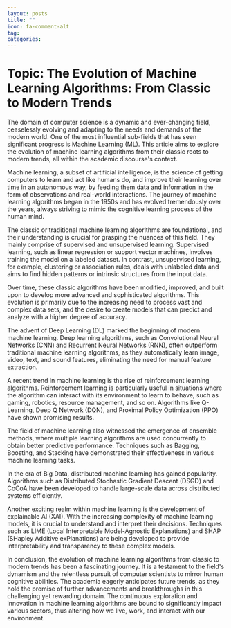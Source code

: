 ```yaml
---
layout: posts
title: ""
icon: fa-comment-alt
tag: 
categories: 
---
```


# Topic: The Evolution of Machine Learning Algorithms: From Classic to Modern Trends

The domain of computer science is a dynamic and ever-changing field, ceaselessly evolving and adapting to the needs and demands of the modern world. One of the most influential sub-fields that has seen significant progress is Machine Learning (ML). This article aims to explore the evolution of machine learning algorithms from their classic roots to modern trends, all within the academic discourse's context.

Machine learning, a subset of artificial intelligence, is the science of getting computers to learn and act like humans do, and improve their learning over time in an autonomous way, by feeding them data and information in the form of observations and real-world interactions. The journey of machine learning algorithms began in the 1950s and has evolved tremendously over the years, always striving to mimic the cognitive learning process of the human mind.

The classic or traditional machine learning algorithms are foundational, and their understanding is crucial for grasping the nuances of this field. They mainly comprise of supervised and unsupervised learning. Supervised learning, such as linear regression or support vector machines, involves training the model on a labeled dataset. In contrast, unsupervised learning, for example, clustering or association rules, deals with unlabeled data and aims to find hidden patterns or intrinsic structures from the input data.

Over time, these classic algorithms have been modified, improved, and built upon to develop more advanced and sophisticated algorithms. This evolution is primarily due to the increasing need to process vast and complex data sets, and the desire to create models that can predict and analyze with a higher degree of accuracy.

The advent of Deep Learning (DL) marked the beginning of modern machine learning. Deep learning algorithms, such as Convolutional Neural Networks (CNN) and Recurrent Neural Networks (RNN), often outperform traditional machine learning algorithms, as they automatically learn image, video, text, and sound features, eliminating the need for manual feature extraction.

A recent trend in machine learning is the rise of reinforcement learning algorithms. Reinforcement learning is particularly useful in situations where the algorithm can interact with its environment to learn to behave, such as gaming, robotics, resource management, and so on. Algorithms like Q-Learning, Deep Q Network (DQN), and Proximal Policy Optimization (PPO) have shown promising results.

The field of machine learning also witnessed the emergence of ensemble methods, where multiple learning algorithms are used concurrently to obtain better predictive performance. Techniques such as Bagging, Boosting, and Stacking have demonstrated their effectiveness in various machine learning tasks.

In the era of Big Data, distributed machine learning has gained popularity. Algorithms such as Distributed Stochastic Gradient Descent (DSGD) and CoCoA have been developed to handle large-scale data across distributed systems efficiently.

Another exciting realm within machine learning is the development of explainable AI (XAI). With the increasing complexity of machine learning models, it is crucial to understand and interpret their decisions. Techniques such as LIME (Local Interpretable Model-Agnostic Explanations) and SHAP (SHapley Additive exPlanations) are being developed to provide interpretability and transparency to these complex models.

In conclusion, the evolution of machine learning algorithms from classic to modern trends has been a fascinating journey. It is a testament to the field's dynamism and the relentless pursuit of computer scientists to mirror human cognitive abilities. The academia eagerly anticipates future trends, as they hold the promise of further advancements and breakthroughs in this challenging yet rewarding domain. The continuous exploration and innovation in machine learning algorithms are bound to significantly impact various sectors, thus altering how we live, work, and interact with our environment.